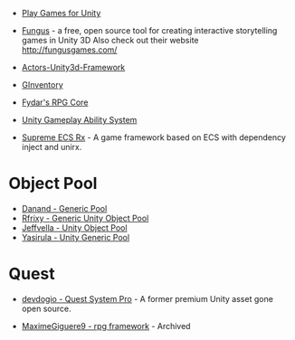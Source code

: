 
* [Play Games for Unity](https://github.com/playgameservices/play-games-plugin-for-unity)

* [Fungus](https://github.com/snozbot/fungus) - a free, open source tool for creating interactive storytelling games in Unity 3D Also check out their website http://fungusgames.com/

* [Actors-Unity3d-Framework](https://github.com/dimmpixeye/Actors-Unity3d-Framework)

* [GInventory](https://github.com/mathiassiig/GInventory)

* [Fydar's RPG Core](https://github.com/Fydar/RPGCore)

* [Unity Gameplay Ability System](https://github.com/sjai013/UnityGameplayAbilitySystem)

* [Supreme ECS Rx](https://github.com/yy1985710/SupremeEcsRx) - A game framework based on ECS with dependency inject and unirx.


# Object Pool
* [Danand - Generic Pool](https://github.com/Danand/GenericPool)
* [Rfrixy - Generic Unity Object Pool](https://github.com/Rfrixy/Generic-Unity-Object-Pooler)
* [Jeffvella - Unity Object Pool](https://github.com/jeffvella/UnityObjectPooler)
* [Yasirula - Unity Generic Pool](https://github.com/yasirkula/UnityGenericPool)

# Quest

* [devdogio - Quest System Pro](https://github.com/devdogio/Quest-System-Pro) - A former premium Unity asset gone open source.

* [MaximeGiguere9 - rpg framework](https://github.com/MaximeGiguere9/rpg-framework/tree/master/Assets/Scripts/Definitions/Quests) - Archived
